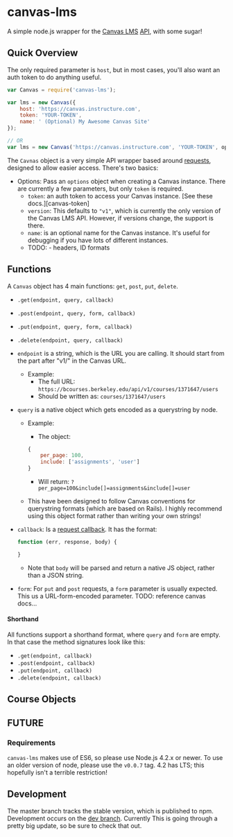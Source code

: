 # canvas-lms

A simple node.js wrapper for the [Canvas LMS][canvas] [API][api-docs], with some sugar!

[canvas]: http://github.com/instructure/canvas-lms/
[api-docs]: https://canvas.instructure.com/doc/api/

## Quick Overview

The only required parameter is `host`, but in most cases, you'll also want an auth token to do anything useful.

```js
var Canvas = require('canvas-lms');

var lms = new Canvas({
	host: 'https://canvas.instructure.com',
	token: 'YOUR-TOKEN',
	name: ' (Optional) My Awesome Canvas Site'
});

// OR
var lms = new Canvas('https://canvas.instructure.com', 'YOUR-TOKEN', options);
```

The `Cavnas` object is a very simple API wrapper based around [requests][requests], designed to allow easier access. There's two basics:

* Options: Pass an `options` object when creating a Canvas instance. There are currently a few parameters, but only `token` is required.
	* `token`: an auth token to access your Canvas instance. [See these docs.][canvas-token]
	* `version`: This defaults to `"v1"`, which is currently the only version of the Canvas LMS API. However, if versions change, the support is there.
	* `name`: is an optional name for the Canvas instance. It's useful for debugging if you have lots of different instances.
	* TODO: - headers, ID formats

[requests]: http://todo
[canvas-docs]: http://todo

## Functions
A `Canvas` object has 4 main functions: `get`, `post`, `put`, `delete`.

* `.get(endpoint, query, callback)`
* `.post(endpoint, query, form, callback)`
* `.put(endpoint, query, form, callback)`
* `.delete(endpoint, query, callback)`

* `endpoint` is a string, which is the URL you are calling. It should start from the part after "v1/" in the Canvas URL.
	* Example:
		* The full URL: `https://bcourses.berkeley.edu/api/v1/courses/1371647/users`
		* Should be written as: `courses/1371647/users`
* `query` is a native object which gets encoded as a querystring by node.
	* Example:
		* The object:

		```js
		{
			per_page: 100,
			include: ['assignments', 'user']
		}
		```
		* Will return: `?per_page=100&include[]=assignments&include[]=user`
	* This have been designed to follow Canvas conventions for querystring formats (which are based on Rails). I highly recommend using this object format rather than writing your own strings!
* `callback`: Is a [request callback][request-cb]. It has the format:

	```js
	function (err, response, body) {

	}
	```
	* Note that `body` will be parsed and return a native JS object, rather than a JSON string.
* `form`: For `put` and `post` requests, a `form` parameter is usually expected. This us a URL-form-encoded parameter. TODO: reference canvas docs...

[request-cb]: https://github.com/request/request#super-simple-to-use

#### Shorthand
All functions support a shorthand format, where `query` and `form` are empty. In that case the method signatures look like this:

* `.get(endpoint, callback)`
* `.post(endpoint, callback)`
* `.put(endpoint, callback)`
* `.delete(endpoint, callback)`

## Course Objects

## FUTURE

### Requirements
`canvas-lms` makes use of ES6, so please use Node.js 4.2.x or newer. To use an older version of node, please use the `v0.0.7` tag. 4.2 has LTS; this hopefully isn't a terrible restriction!


## Development

The master branch tracks the stable version, which is published to npm. Development occurs on the [dev branch][dev]. Currently This is going through a pretty big update, so be sure to check that out.

[dev]: https://github.com/cs10/node-canvas-lms/tree/dev

